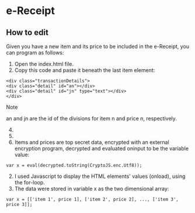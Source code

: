 # e-Receipt
## How to edit
Given you have a new item and its price to be included in the e-Receipt, you can program as follows:
1. Open the index.html file.
2. Copy this code and paste it beneath the last item element:
```
<div class="transactionDetails">
<div class="detail" id="an"></div>
<div class="detail" id="jn" type="text"></div>
</div>
```
> [!Note]
> an and jn are the id of the divisions for item n and price n, respectively.

4.
5.
6. Items and prices are top secret data, encrypted with an external encryption program, decrypted and evaluated oninput to be the variable value:
```
var x = eval(decrypted.toString(CryptoJS.enc.Utf8));
```
2. I used Javascript to display the HTML elements' values (onload), using the for-loop.
3. The data were stored in variable x as the two dimensional array:
```
var x = [['item 1', price 1], ['item 2', price 2], ..., ['item 3', price 3]];
```
   
